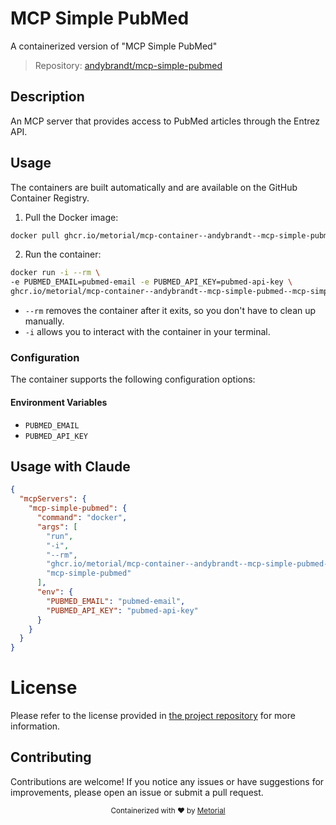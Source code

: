 
# MCP Simple PubMed

A containerized version of "MCP Simple PubMed"

> Repository: [andybrandt/mcp-simple-pubmed](https://github.com/andybrandt/mcp-simple-pubmed)

## Description

An MCP server that provides access to PubMed articles through the Entrez API.


## Usage

The containers are built automatically and are available on the GitHub Container Registry.

1. Pull the Docker image:

```bash
docker pull ghcr.io/metorial/mcp-container--andybrandt--mcp-simple-pubmed--mcp-simple-pubmed
```

2. Run the container:

```bash
docker run -i --rm \ 
-e PUBMED_EMAIL=pubmed-email -e PUBMED_API_KEY=pubmed-api-key \
ghcr.io/metorial/mcp-container--andybrandt--mcp-simple-pubmed--mcp-simple-pubmed  "mcp-simple-pubmed"
```

- `--rm` removes the container after it exits, so you don't have to clean up manually.
- `-i` allows you to interact with the container in your terminal.



### Configuration

The container supports the following configuration options:




#### Environment Variables

- `PUBMED_EMAIL`
- `PUBMED_API_KEY`




## Usage with Claude

```json
{
  "mcpServers": {
    "mcp-simple-pubmed": {
      "command": "docker",
      "args": [
        "run",
        "-i",
        "--rm",
        "ghcr.io/metorial/mcp-container--andybrandt--mcp-simple-pubmed--mcp-simple-pubmed",
        "mcp-simple-pubmed"
      ],
      "env": {
        "PUBMED_EMAIL": "pubmed-email",
        "PUBMED_API_KEY": "pubmed-api-key"
      }
    }
  }
}
```

# License

Please refer to the license provided in [the project repository](https://github.com/andybrandt/mcp-simple-pubmed) for more information.

## Contributing

Contributions are welcome! If you notice any issues or have suggestions for improvements, please open an issue or submit a pull request.

<div align="center">
  <sub>Containerized with ❤️ by <a href="https://metorial.com">Metorial</a></sub>
</div>
  